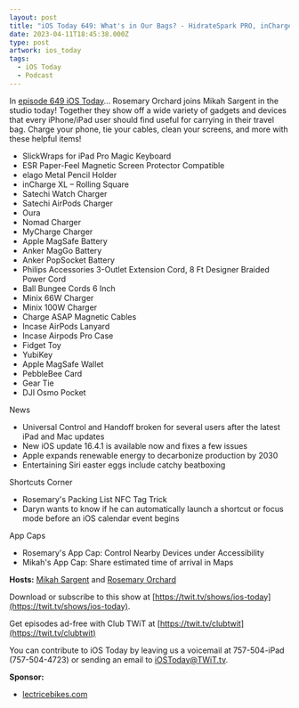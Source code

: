 ```yaml
---
layout: post
title: "iOS Today 649: What's in Our Bags? - HidrateSpark PRO, inCharge X, Osmo Pocket, YubiKey"
date: 2023-04-11T18:45:38.000Z
type: post
artwork: ios_today
tags:
  - iOS Today
  - Podcast
---
```

In [episode 649 iOS Today](https://twit.tv/shows/ios-today/episodes/649)...
Rosemary Orchard joins Mikah Sargent in the studio today! Together they show off a wide variety of gadgets and devices that every iPhone/iPad user should find useful for carrying in their travel bag. Charge your phone, tie your cables, clean your screens, and more with these helpful items!

*   SlickWraps for iPad Pro Magic Keyboard
*   ESR Paper-Feel Magnetic Screen Protector Compatible
*   elago Metal Pencil Holder
*   inCharge XL – Rolling Square
*   Satechi Watch Charger
*   Satechi AirPods Charger
*   Oura
*   Nomad Charger
*   MyCharge Charger
*   Apple MagSafe Battery
*   Anker MagGo Battery
*   Anker PopSocket Battery
*   Philips Accessories 3-Outlet Extension Cord, 8 Ft Designer Braided Power Cord
*   Ball Bungee Cords 6 Inch
*   Minix 66W Charger
*   Minix 100W Charger
*   Charge ASAP Magnetic Cables
*   Incase AirPods Lanyard
*   Incase Airpods Pro Case
*   Fidget Toy
*   YubiKey
*   Apple MagSafe Wallet
*   PebbleBee Card
*   Gear Tie
*   DJI Osmo Pocket

News

*   Universal Control and Handoff broken for several users after the latest iPad and Mac updates
*   New iOS update 16.4.1 is available now and fixes a few issues
*   Apple expands renewable energy to decarbonize production by 2030
*   Entertaining Siri easter eggs include catchy beatboxing

Shortcuts Corner

*   Rosemary's Packing List NFC Tag Trick
*   Daryn wants to know if he can automatically launch a shortcut or focus mode before an iOS calendar event begins

App Caps

*   Rosemary's App Cap: Control Nearby Devices under Accessibility
*   Mikah's App Cap: Share estimated time of arrival in Maps

**Hosts:** [Mikah Sargent](https://twit.tv/people/mikah-sargent) and [Rosemary Orchard](https://twit.tv/people/rosemary-orchard)

Download or subscribe to this show at [https://twit.tv/shows/ios-today](https://twit.tv/shows/ios-today).

Get episodes ad-free with Club TWiT at [https://twit.tv/clubtwit](https://twit.tv/clubtwit)

You can contribute to iOS Today by leaving us a voicemail at 757-504-iPad (757-504-4723) or sending an email to [iOSToday@TWiT.tv](mailto:iOSToday@TWiT.tv).

**Sponsor:**

*   [lectricebikes.com](http://lectricebikes.com)